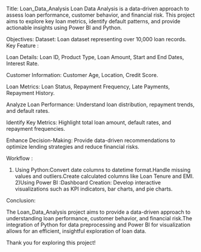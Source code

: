 Title: Loan_Data_Analysis
Loan Data Analysis is a data-driven approach to assess loan performance, customer behavior, and financial risk. This project aims to explore key loan metrics, identify default patterns, and provide actionable insights using Power BI and Python.

Objectives:
Dataset: Loan dataset representing over 10,000 loan records.
Key Feature :

Loan Details: Loan ID, Product Type, Loan Amount, Start and End Dates, Interest Rate.

Customer Information: Customer Age, Location, Credit Score.

Loan Metrics: Loan Status, Repayment Frequency, Late Payments, Repayment History.

Analyze Loan Performance: Understand loan distribution, repayment trends, and default rates.

Identify Key Metrics: Highlight total loan amount, default rates, and repayment frequencies.

Enhance Decision-Making: Provide data-driven recommendations to optimize lending strategies and reduce financial risks.

Workflow : 
1) Using Python:Convert date columns to datetime format.Handle missing values and outliers.Create calculated columns like Loan Tenure and EMI.
2)Using Power BI :Dashboard Creation: Develop interactive visualizations such as KPI indicators, bar charts, and pie charts.

Conclusion:

The Loan_Data_Analysis project aims to provide a data-driven approach to understanding loan performance, customer behavior, and financial risk.The integration of Python for data preprocessing and Power BI for visualization allows for an efficient, insightful exploration of loan data.

Thank you for exploring this project!
